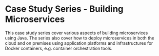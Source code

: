# Case Study Series - Building Microservices

This case study series cover various aspects of building microservices using Java. The series also cover how to deploy microservices in both the cloud and on premises using application platforms and infrastructures for Docker containers, e.g. container orchestration tools.
